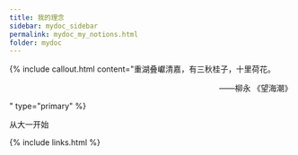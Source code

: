 ```yaml
---
title: 我的理念
sidebar: mydoc_sidebar
permalink: mydoc_my_notions.html
folder: mydoc
---
```




{% include callout.html content="重湖叠巘清嘉，有三秋桂子，十里荷花。<p align="right">——柳永
《望海潮》</p>" type="primary" %} 

从大一开始

{% include links.html %}